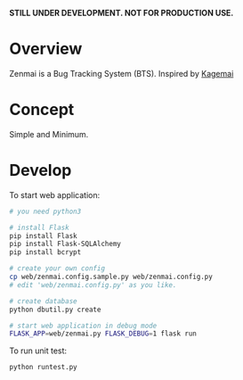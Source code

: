 **STILL UNDER DEVELOPMENT. NOT FOR PRODUCTION USE.**

# Overview

Zenmai is a Bug Tracking System (BTS). Inspired by [Kagemai](https://osdn.net/projects/kagemai/)

# Concept

Simple and Minimum.

# Develop

To start web application:

```sh
# you need python3

# install Flask
pip install Flask
pip install Flask-SQLAlchemy
pip install bcrypt

# create your own config
cp web/zenmai.config.sample.py web/zenmai.config.py
# edit 'web/zenmai.config.py' as you like.

# create database
python dbutil.py create

# start web application in debug mode
FLASK_APP=web/zenmai.py FLASK_DEBUG=1 flask run
```

To run unit test:

```sh
python runtest.py
```
